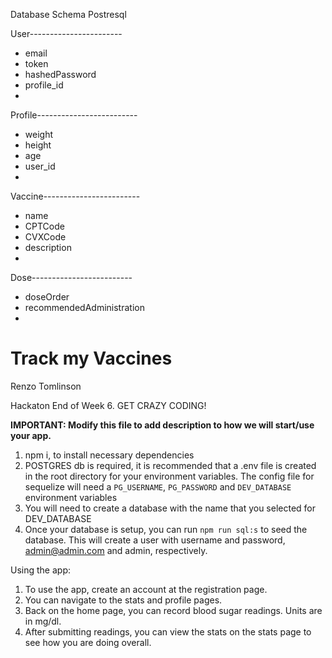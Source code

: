 Database Schema
Postresql

User-----------------------
* email
* token
* hashedPassword
* profile_id
* 

Profile-------------------------
* weight
* height
* age
* user_id
* 

Vaccine------------------------
* name
* CPTCode
* CVXCode
* description
* 

Dose-------------------------
* doseOrder
* recommendedAdministration
* 







# Track my Vaccines

Renzo Tomlinson

Hackaton End of Week 6. GET CRAZY CODING!

**IMPORTANT: Modify this file to add description to how we will start/use your app.**

1. npm i, to install necessary dependencies
2. POSTGRES db is required, it is recommended that a .env file is created in the root directory
for your environment variables. The config file for sequelize will need a `PG_USERNAME`, `PG_PASSWORD` and `DEV_DATABASE`
environment variables
3. You will need to create a database with the name that you selected for DEV_DATABASE
4. Once your database is setup, you can run `npm run sql:s` to seed the database.
This will create a user with username and password, admin@admin.com and admin, respectively.

Using the app:
1. To use the app, create an account at the registration page.
2. You can navigate to the stats and profile pages.
3. Back on the home page, you can record blood sugar readings. Units are in mg/dl.
4. After submitting readings, you can view the stats on the stats page to see how you are doing overall.


